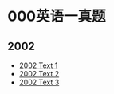 # 000英语一真题

## 2002

- [2002 Text 1](2002%20Text%201.md)
- [2002 Text 2](2002%20Text%202.md)
- [2002 Text 3](2002%20Text%203.md)